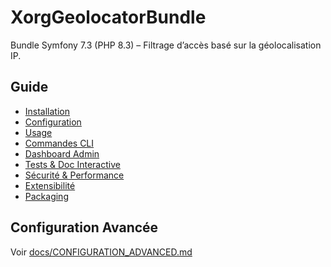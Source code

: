 # XorgGeolocatorBundle

Bundle Symfony 7.3 (PHP 8.3) – Filtrage d’accès basé sur la géolocalisation IP.

## Guide

- [Installation](docs/INSTALLATION.md)
- [Configuration](docs/CONFIGURATION.md)
- [Usage](docs/USAGE.md)
- [Commandes CLI](docs/CLI.md)
- [Dashboard Admin](docs/DASHBOARD.md)
- [Tests & Doc Interactive](docs/TESTS.md)
- [Sécurité & Performance](docs/SECURITY.md)
- [Extensibilité](docs/EXTENSIBILITY.md)
- [Packaging](docs/PACKAGING.md)


## Configuration Avancée
Voir [docs/CONFIGURATION_ADVANCED.md](docs/CONFIGURATION_ADVANCED.md)
